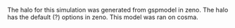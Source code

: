 The halo for this simulation was generated from gspmodel in zeno. 
The halo has the default (?) options in zeno. 
This model was ran on cosma.
